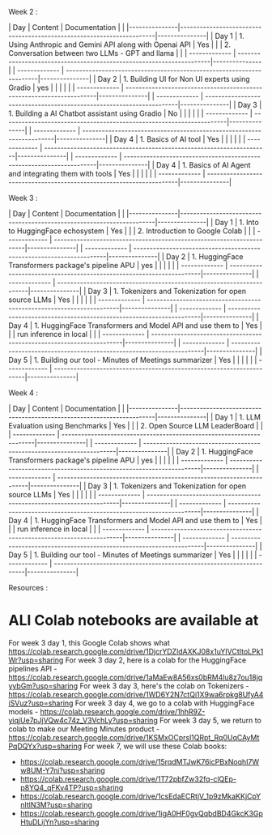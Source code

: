 Week 2 :

| Day           | Content                                                              | Documentation |                                                   |
|---------------|----------------------------------------------------------------------|---------------|
| Day 1         | 1. Using Anthropic and Gemini API along with Openai API              |      Yes      |
|               | 2. Conversation between two LLMs - GPT and llama                     |               |
| ------------- | ---------------------------------------------------------------------|---------------|
| ------------- | ---------------------------------------------------------------------|---------------|
| Day 2         | 1. Building UI for Non UI experts using Gradio                       |      yes      |
|               |                                                                      |               |
| ------------- | ---------------------------------------------------------------------|---------------|
| ------------- | ---------------------------------------------------------------------|---------------|
| Day 3         | 1. Building a AI Chatbot assistant using Gradio                      |      No       |
|               |                                                                      |               |
| ------------- | ---------------------------------------------------------------------|---------------|
| ------------- | ---------------------------------------------------------------------|---------------|
| Day 4         | 1. Basics of AI tool                                                 |      Yes      |
|               |                                                                      |               |
| ------------- | ---------------------------------------------------------------------|---------------|
| ------------- | ---------------------------------------------------------------------|---------------|
| Day 4         | 1. Basics of AI Agent and integrating them with tools                |      Yes      |
|               |                                                                      |               |
| ------------- | ---------------------------------------------------------------------|---------------|


Week 3 :

| Day           | Content                                                              | Documentation |                                                   |
|---------------|----------------------------------------------------------------------|---------------|
| Day 1         | 1. Into to HuggingFace echosystem                                    |      Yes      |
|               | 2. Introduction to Google Colab                                      |               |
| ------------- | ---------------------------------------------------------------------|---------------|
| ------------- | ---------------------------------------------------------------------|---------------|
| Day 2         | 1. HuggingFace Transformers package's pipeline APU                   |      yes      |
|               |                                                                      |               |
| ------------- | ---------------------------------------------------------------------|---------------|
| ------------- | ---------------------------------------------------------------------|---------------|
| Day 3         | 1. Tokenizers and Tokenization  for open source LLMs                 |      Yes      |
|               |                                                                      |               |
| ------------- | ---------------------------------------------------------------------|---------------|
| ------------- | ---------------------------------------------------------------------|---------------|
| Day 4         | 1. HuggingFace Transformers and Model API and use them to            |      Yes      |
|               |    run inference in local                                            |               |
| ------------- | ---------------------------------------------------------------------|---------------|
| ------------- | ---------------------------------------------------------------------|---------------|
| Day 5         | 1. Building our tool - Minutes of Meetings summarizer                |      Yes      |
|               |                                                                      |               |
| ------------- | ---------------------------------------------------------------------|---------------|


Week 4 :

| Day           | Content                                                              | Documentation |                                                   |
|---------------|----------------------------------------------------------------------|---------------|
| Day 1         | 1. LLM Evaluation using Benchmarks                                   |      Yes      |
|               | 2. Open Source LLM LeaderBoard                                       |               |
| ------------- | ---------------------------------------------------------------------|---------------|
| ------------- | ---------------------------------------------------------------------|---------------|
| Day 2         | 1. HuggingFace Transformers package's pipeline APU                   |      yes      |
|               |                                                                      |               |
| ------------- | ---------------------------------------------------------------------|---------------|
| ------------- | ---------------------------------------------------------------------|---------------|
| Day 3         | 1. Tokenizers and Tokenization  for open source LLMs                 |      Yes      |
|               |                                                                      |               |
| ------------- | ---------------------------------------------------------------------|---------------|
| ------------- | ---------------------------------------------------------------------|---------------|
| Day 4         | 1. HuggingFace Transformers and Model API and use them to            |      Yes      |
|               |    run inference in local                                            |               |
| ------------- | ---------------------------------------------------------------------|---------------|
| ------------- | ---------------------------------------------------------------------|---------------|
| Day 5         | 1. Building our tool - Minutes of Meetings summarizer                |      Yes      |
|               |                                                                      |               |
| ------------- | ---------------------------------------------------------------------|---------------|



Resources :
# ALl Colab notebooks are available at
For week 3 day 1, this Google Colab shows what https://colab.research.google.com/drive/1DjcrYDZldAXKJ08x1uYIVCtItoLPk1Wr?usp=sharing
For week 3 day 2, here is a colab for the HuggingFace pipelines API - https://colab.research.google.com/drive/1aMaEw8A56xs0bRM4lu8z7ou18jqyybGm?usp=sharing
For week 3 day 3, here's the colab on Tokenizers - https://colab.research.google.com/drive/1WD6Y2N7ctQi1X9wa6rpkg8UfyA4iSVuz?usp=sharing
For week 3 day 4, we go to a colab with HuggingFace models - https://colab.research.google.com/drive/1hhR9Z-yiqjUe7pJjVQw4c74z_V3VchLy?usp=sharing
For week 3 day 5, we return to colab to make our Meeting Minutes product - https://colab.research.google.com/drive/1KSMxOCprsl1QRpt_Rq0UqCAyMtPqDQYx?usp=sharing
For week 7, we will use these Colab books: 
 - https://colab.research.google.com/drive/15rqdMTJwK76icPBxNoqhI7Ww8UM-Y7ni?usp=sharing
 - https://colab.research.google.com/drive/1T72pbfZw32fq-clQEp-p8YQ4_qFKv4TP?usp=sharing
 - https://colab.research.google.com/drive/1csEdaECRtjV_1p9zMkaKKjCpYnltlN3M?usp=sharing
 - https://colab.research.google.com/drive/1igA0HF0gvQqbdBD4GkcK3GpHtuDLijYn?usp=sharing
